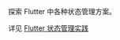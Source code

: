 探索 Flutter 中各种状态管理方案。

详见 [Flutter 状态管理实践](http://chuquan.me/2020/06/06/flutter-state-management-action/)
